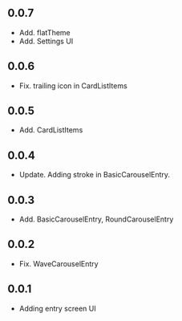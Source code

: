 ## 0.0.7

* Add. flatTheme
* Add. Settings UI


## 0.0.6

* Fix. trailing icon in CardListItems


## 0.0.5

* Add. CardListItems

## 0.0.4

* Update. Adding stroke in BasicCarouselEntry.

## 0.0.3

* Add. BasicCarouselEntry, RoundCarouselEntry

## 0.0.2

* Fix. WaveCarouselEntry

## 0.0.1

* Adding entry screen UI

